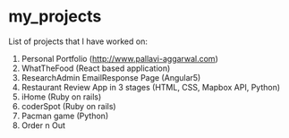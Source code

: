 # my_projects
 List of projects that I have worked on:
 
 1. Personal Portfolio (http://www.pallavi-aggarwal.com)
 2. WhatTheFood (React based application)
 3. ResearchAdmin EmailResponse Page (Angular5)
 4. Restaurant Review App in 3 stages (HTML, CSS, Mapbox API, Python)
 5. iHome (Ruby on rails)
 6. coderSpot (Ruby on rails)
 7. Pacman game (Python)
 8. Order n Out
 
